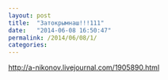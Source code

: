 ```yaml
---
layout: post
title:  "Затокрымнаш!!!111"
date:   "2014-06-08 16:50:47"
permalink: /2014/06/08/1/
categories: 
---
```

http://a-nikonov.livejournal.com/1905890.html


